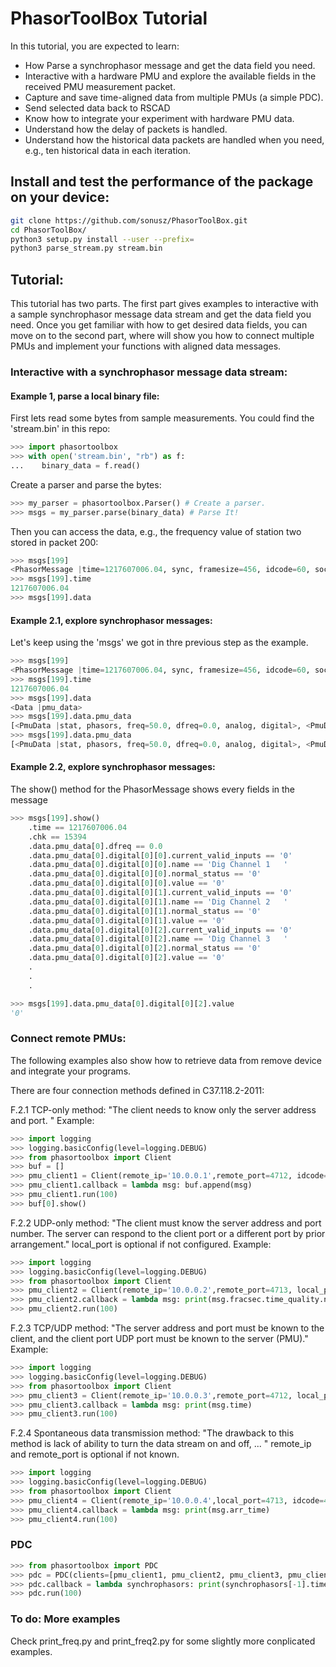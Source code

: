 # PhasorToolBox Tutorial

In this tutorial, you are expected to learn:
* How Parse a synchrophasor message and get the data field you need.
* Interactive with a hardware PMU and explore the available fields in the received PMU measurement packet.
* Capture and save time-aligned data from multiple PMUs (a simple PDC).
* Send selected data back to RSCAD
* Know how to integrate your experiment with hardware PMU data.
* Understand how the delay of packets is handled.
* Understand how the historical data packets are handled when you need, e.g., ten historical data in each iteration.

## Install and test the performance of the package on your device:

```bash
git clone https://github.com/sonusz/PhasorToolBox.git
cd PhasorToolBox/
python3 setup.py install --user --prefix=
python3 parse_stream.py stream.bin
```

## Tutorial:

This tutorial has two parts. The first part gives examples to interactive with a sample synchrophasor message data stream and get the data field you need. Once you get familiar with how to get desired data fields, you can move on to the second part, where will show you how to connect multiple PMUs and implement your functions with aligned data messages.

### Interactive with a synchrophasor message data stream:
#### Example 1, parse a local binary file:

First lets read some bytes from sample measurements. You could find the 'stream.bin' in this repo:
```python
>>> import phasortoolbox
>>> with open('stream.bin', "rb") as f:
...    binary_data = f.read()
```

Create a parser and parse the bytes:
```python
>>> my_parser = phasortoolbox.Parser() # Create a parser.
>>> msgs = my_parser.parse(binary_data) # Parse It!
```

Then you can access the data, e.g., the frequency value of station two stored in packet 200:
```python
>>> msgs[199]
<PhasorMessage |time=1217607006.04, sync, framesize=456, idcode=60, soc=1217607006, fracsec, data, chk=15394>
>>> msgs[199].time
1217607006.04
>>> msgs[199].data

``` 


#### Example 2.1, explore synchrophasor messages:
Let's keep using the 'msgs' we got in thre previous step as the example.
```python
>>> msgs[199]
<PhasorMessage |time=1217607006.04, sync, framesize=456, idcode=60, soc=1217607006, fracsec, data, chk=15394>
>>> msgs[199].time
1217607006.04
>>> msgs[199].data
<Data |pmu_data>
>>> msgs[199].data.pmu_data
[<PmuData |stat, phasors, freq=50.0, dfreq=0.0, analog, digital>, <PmuData |stat, phasors, freq=65.536, dfreq=0.0, analog, digital>, <PmuData |stat, phasors, freq=65.536, dfreq=0.0, analog, digital>, <PmuData |stat, phasors, freq=65.536, dfreq=0.0, analog, digital>]
>>> msgs[199].data.pmu_data
[<PmuData |stat, phasors, freq=50.0, dfreq=0.0, analog, digital>, <PmuData |stat, phasors, freq=65.536, dfreq=0.0, analog, digital>, <PmuData |stat, phasors, freq=65.536, dfreq=0.0, analog, digital>, <PmuData |stat, phasors, freq=65.536, dfreq=0.0, analog, digital>]
```

#### Example 2.2, explore synchrophasor messages:
The show() method for the PhasorMessage shows every fields in the message
```python
>>> msgs[199].show()
    .time == 1217607006.04
    .chk == 15394
    .data.pmu_data[0].dfreq == 0.0
    .data.pmu_data[0].digital[0][0].current_valid_inputs == '0'
    .data.pmu_data[0].digital[0][0].name == 'Dig Channel 1   '
    .data.pmu_data[0].digital[0][0].normal_status == '0'
    .data.pmu_data[0].digital[0][0].value == '0'
    .data.pmu_data[0].digital[0][1].current_valid_inputs == '0'
    .data.pmu_data[0].digital[0][1].name == 'Dig Channel 2   '
    .data.pmu_data[0].digital[0][1].normal_status == '0'
    .data.pmu_data[0].digital[0][1].value == '0'
    .data.pmu_data[0].digital[0][2].current_valid_inputs == '0'
    .data.pmu_data[0].digital[0][2].name == 'Dig Channel 3   '
    .data.pmu_data[0].digital[0][2].normal_status == '0'
    .data.pmu_data[0].digital[0][2].value == '0'
    .
    .
    .
```

```python
>>> msgs[199].data.pmu_data[0].digital[0][2].value
'0'
```


### Connect remote PMUs:
The following examples also show how to retrieve data from remove device and integrate your programs.

There are four connection methods defined in C37.118.2-2011:

F.2.1 TCP-only method:
"The client needs to know only the server address and port. "
Example:
```python
>>> import logging
>>> logging.basicConfig(level=logging.DEBUG)
>>> from phasortoolbox import Client
>>> buf = []
>>> pmu_client1 = Client(remote_ip='10.0.0.1',remote_port=4712, idcode=1, mode='TCP')
>>> pmu_client1.callback = lambda msg: buf.append(msg)
>>> pmu_client1.run(100)
>>> buf[0].show()
```
F.2.2 UDP-only method:
"The client must know the server address and port number. The server can respond to the client port or a different port by prior arrangement."
local_port is optional if not configured.
Example:
```python
>>> import logging
>>> logging.basicConfig(level=logging.DEBUG)
>>> from phasortoolbox import Client
>>> pmu_client2 = Client(remote_ip='10.0.0.2',remote_port=4713, local_port=4713, idcode=2, mode='UDP')
>>> pmu_client2.callback = lambda msg: print(msg.fracsec.time_quality.name)
>>> pmu_client2.run(100)
```
F.2.3 TCP/UDP method:
"The server address and port must be known to the client, and the client port UDP port must be known to the server (PMU)."
Example:
```python
>>> import logging
>>> logging.basicConfig(level=logging.DEBUG)
>>> from phasortoolbox import Client
>>> pmu_client3 = Client(remote_ip='10.0.0.3',remote_port=4712, local_port=4713 , idcode=3, mode='TCP_UDP')
>>> pmu_client3.callback = lambda msg: print(msg.time)
>>> pmu_client3.run(100)
```
    
F.2.4 Spontaneous data transmission method:
"The drawback to this method is lack of ability to turn the data stream on and off, ... " 
remote_ip and remote_port is optional if not known.
```python
>>> import logging
>>> logging.basicConfig(level=logging.DEBUG)
>>> from phasortoolbox import Client
>>> pmu_client4 = Client(remote_ip='10.0.0.4',local_port=4713, idcode=4, mode='UDP_S')
>>> pmu_client4.callback = lambda msg: print(msg.arr_time)
>>> pmu_client4.run(100)
```

### PDC
```python
>>> from phasortoolbox import PDC
>>> pdc = PDC(clients=[pmu_client1, pmu_client2, pmu_client3, pmu_client4])
>>> pdc.callback = lambda synchrophasors: print(synchrophasors[-1].time, [synchrophasors[-1][i].data.pmu_data[0].freq for i in range(4)])
>>> pdc.run(100)
```

### To do: More examples
Check print_freq.py and print_freq2.py for some slightly more conplicated examples.
